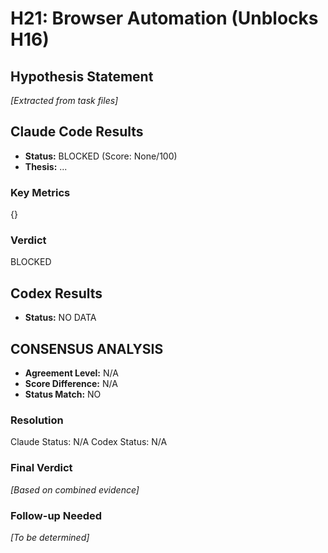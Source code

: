 # H21: Browser Automation (Unblocks H16)

## Hypothesis Statement

*[Extracted from task files]*

## Claude Code Results

- **Status:** BLOCKED (Score: None/100)
- **Thesis:** ...

### Key Metrics
{}

### Verdict
BLOCKED


## Codex Results

- **Status:** NO DATA


## CONSENSUS ANALYSIS

- **Agreement Level:** N/A
- **Score Difference:** N/A
- **Status Match:** NO

### Resolution
Claude Status: N/A
Codex Status: N/A

### Final Verdict
*[Based on combined evidence]*

### Follow-up Needed
*[To be determined]*

